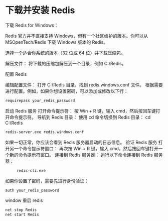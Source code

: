 # 下载并安装 Redis

下载 Redis for Windows：

Redis 官方并不直接支持 Windows，但有一个社区维护的版本。你可以从 MSOpenTech/Redis 下载 Windows 版本的 Redis。

选择一个适合你系统的版本（32 位或 64 位）并下载压缩包。

解压文件：
将下载的压缩包解压到一个目录，例如 C:\Redis。

配置 Redis

编辑配置文件：
打开 C:\Redis 目录，找到 redis.windows.conf 文件。
根据需要进行配置。例如，如果你想设置密码，可以添加或修改以下行：

```sh
requirepass your_redis_password
```

启动 Redis 服务
打开命令提示符：
按 Win + R 键，输入 cmd，然后按回车键打开命令提示符。
导航到 Redis 目录：
使用 cd 命令切换到 Redis 目录： cd C:\Redis

```sh
redis-server.exe redis.windows.conf
```

如果一切正常，你应该会看到 Redis 服务器启动的日志信息。
验证 Redis 服务
打开另一个命令提示符窗口：
再次按 Win + R 键，输入 cmd，然后按回车键打开一个新的命令提示符窗口。
连接到 Redis 服务器：
运行以下命令连接到 Redis 服务器：

```sh
     redis-cli.exe
```

如果你设置了密码，需要先进行身份验证：

```sh
auth your_redis_password
```

window 重启 redis

```sh
net stop Redis
net start Redis
```
